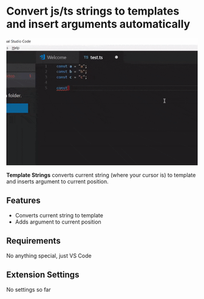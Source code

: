 # Convert js/ts strings to templates and insert arguments automatically

![How it works](images/string-to-template.gif)

**Template Strings** converts current string (where your cursor is) to template and inserts argument to current position.

## Features

* Converts current string to template
* Adds argument to current position

## Requirements

No anything special, just VS Code

## Extension Settings

No settings so far